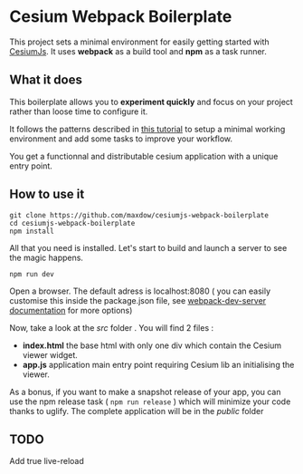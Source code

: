 # Cesium Webpack Boilerplate #

This project sets a minimal environment for easily getting started with [CesiumJs](https://cesiumjs.org). It uses **webpack** as a build tool and **npm** as a task runner.

## What it does ##
This boilerplate allows you to **experiment quickly** and focus on your project rather than loose time to configure it.

It follows the patterns described in [this tutorial](https://cesiumjs.org/2016/01/26/Cesium-and-Webpack/#using-the-source) to setup a minimal working environment and add some tasks to improve your workflow.

You get a functionnal and distributable cesium application with a unique entry point.

## How to use it ##

```
git clone https://github.com/maxdow/cesiumjs-webpack-boilerplate
cd cesiumjs-webpack-boilerplate
npm install
```

All that you need is installed. Let's start to build and launch a server to see the magic happens.

```
npm run dev
```

Open a browser. The default adress is localhost:8080 ( you can easily customise this inside the package.json file, see [webpack-dev-server documentation](https://webpack.github.io/docs/webpack-dev-server.html) for more options)

Now, take a look at the *src* folder . You will find 2 files :

- **index.html**  the base html with only one div which contain the Cesium viewer widget.
- **app.js**      application main entry point requiring Cesium lib an initialising the viewer.



As a bonus, if you want to make a snapshot release of your app, you can use the npm release task ( `npm run release` ) which will minimize your code thanks to uglify. The complete application will be in the *public* folder

## TODO ##

Add true live-reload
